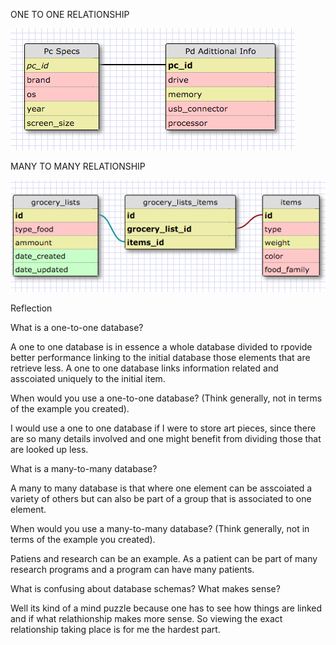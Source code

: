ONE TO ONE RELATIONSHIP

![Alt text](/week-8/imgs/one-to-one.png)

MANY TO MANY RELATIONSHIP

![Alt text](/week-8/imgs/many-to-many.png)

 Reflection

What is a one-to-one database?

A one to one database is in essence a whole database divided to rpovide better performance linking to the initial database those elements that are retrieve less. A one to one database links information related and asscoiated uniquely to the initial item.

When would you use a one-to-one database? (Think generally, not in terms of the example you created).

I would use a one to one database if I were to store art pieces, since there are so many details involved and one might benefit from dividing those that are looked up less.

What is a many-to-many database?

A many to many database is that where one element can be asscoiated a variety of others but can also be part of a group that is associated to one element.

When would you use a many-to-many database? (Think generally, not in terms of the example you created).

Patiens and research can be an example. As a patient can be part of many research programs and a program can have many patients.

What is confusing about database schemas? What makes sense? 

Well its kind of a mind puzzle because one has to see how things are linked and if what relathionship makes more sense. So viewing the exact relationship taking place is for me the hardest part.

